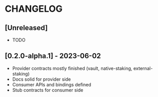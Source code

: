 # CHANGELOG

## [Unreleased]

* TODO

## [0.2.0-alpha.1] - 2023-06-02

* Provider contracts mostly finished (vault, native-staking, external-staking)
* Docs solid for provider side
* Consumer APIs and bindings defined
* Stub contracts for consumer side 